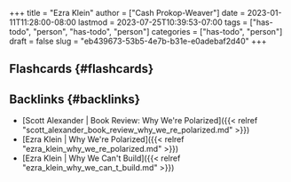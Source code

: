 +++
title = "Ezra Klein"
author = ["Cash Prokop-Weaver"]
date = 2023-01-11T11:28:00-08:00
lastmod = 2023-07-25T10:39:53-07:00
tags = ["has-todo", "person", "has-todo", "person"]
categories = ["has-todo", "person"]
draft = false
slug = "eb439673-53b5-4e7b-b31e-e0adebaf2d40"
+++

## Flashcards {#flashcards}


## Backlinks {#backlinks}

-   [Scott Alexander | Book Review: Why We're Polarized]({{< relref "scott_alexander_book_review_why_we_re_polarized.md" >}})
-   [Ezra Klein | Why We're Polarized]({{< relref "ezra_klein_why_we_re_polarized.md" >}})
-   [Ezra Klein | Why We Can't Build]({{< relref "ezra_klein_why_we_can_t_build.md" >}})
